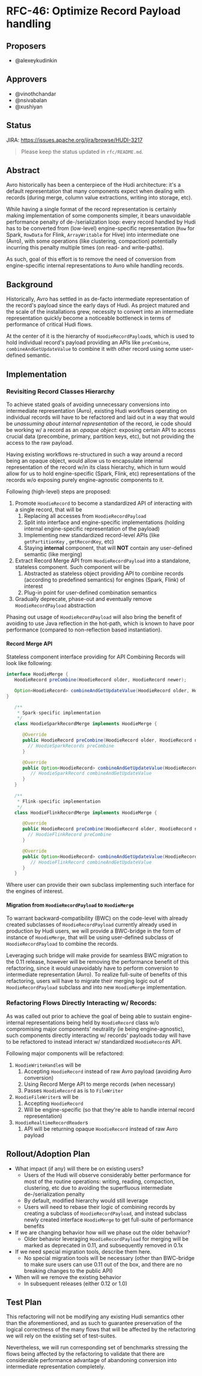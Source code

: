 <!--
  Licensed to the Apache Software Foundation (ASF) under one or more
  contributor license agreements.  See the NOTICE file distributed with
  this work for additional information regarding copyright ownership.
  The ASF licenses this file to You under the Apache License, Version 2.0
  (the "License"); you may not use this file except in compliance with
  the License.  You may obtain a copy of the License at

       http://www.apache.org/licenses/LICENSE-2.0

  Unless required by applicable law or agreed to in writing, software
  distributed under the License is distributed on an "AS IS" BASIS,
  WITHOUT WARRANTIES OR CONDITIONS OF ANY KIND, either express or implied.
  See the License for the specific language governing permissions and
  limitations under the License.
-->
# RFC-46: Optimize Record Payload handling

## Proposers

- @alexeykudinkin

## Approvers
 - @vinothchandar
 - @nsivabalan
 - @xushiyan

## Status

JIRA: https://issues.apache.org/jira/browse/HUDI-3217

> Please keep the status updated in `rfc/README.md`.

## Abstract

Avro historically has been a centerpiece of the Hudi architecture: it's a default representation that many components expect
when dealing with records (during merge, column value extractions, writing into storage, etc). 

While having a single format of the record representation is certainly making implementation of some components simpler, 
it bears unavoidable performance penalty of de-/serialization loop: every record handled by Hudi has to be converted
from (low-level) engine-specific representation (`Row` for Spark, `RowData` for Flink, `ArrayWritable` for Hive) into intermediate 
one (Avro), with some operations (like clustering, compaction) potentially incurring this penalty multiple times (on read- 
and write-paths). 

As such, goal of this effort is to remove the need of conversion from engine-specific internal representations to Avro 
while handling records. 

## Background

Historically, Avro has settled in as de-facto intermediate representation of the record's payload since the early days of Hudi.
As project matured and the scale of the installations grew, necessity to convert into an intermediate representation quickly 
become a noticeable bottleneck in terms of performance of critical Hudi flows. 

At the center of it is the hierarchy of `HoodieRecordPayload`s, which is used to hold individual record's payload 
providing an APIs like `preCombine`, `combineAndGetUpdateValue` to combine it with other record using some user-defined semantic. 

## Implementation

### Revisiting Record Classes Hierarchy

To achieve stated goals of avoiding unnecessary conversions into intermediate representation (Avro), existing Hudi workflows
operating on individual records will have to be refactored and laid out in a way that would be _unassuming about internal 
representation_ of the record, ie code should be working w/ a record as an _opaque object_: exposing certain API to access 
crucial data (precombine, primary, partition keys, etc), but not providing the access to the raw payload.

Having existing workflows re-structured in such a way around a record being an opaque object, would allow us to encapsulate 
internal representation of the record w/in its class hierarchy, which in turn would allow for us to hold engine-specific (Spark, Flink, etc)
representations of the records w/o exposing purely engine-agnostic components to it. 

Following (high-level) steps are proposed: 

1. Promote `HoodieRecord` to become a standardized API of interacting with a single record, that will be  
   1. Replacing all accesses from `HoodieRecordPayload`
   2. Split into interface and engine-specific implementations (holding internal engine-specific representation of the payload) 
   3. Implementing new standardized record-level APIs (like `getPartitionKey` , `getRecordKey`, etc)
   4. Staying **internal** component, that will **NOT** contain any user-defined semantic (like merging)
2. Extract Record Merge API from `HoodieRecordPayload` into a standalone, stateless component. Such component will be
   1. Abstracted as stateless object providing API to combine records (according to predefined semantics) for engines (Spark, Flink) of interest
   2. Plug-in point for user-defined combination semantics
3. Gradually deprecate, phase-out and eventually remove `HoodieRecordPayload` abstraction

Phasing out usage of `HoodieRecordPayload` will also bring the benefit of avoiding to use Java reflection in the hot-path, which
is known to have poor performance (compared to non-reflection based instantiation).

#### Record Merge API

Stateless component interface providing for API Combining Records will look like following:

```java
interface HoodieMerge {
   HoodieRecord preCombine(HoodieRecord older, HoodieRecord newer);

   Option<HoodieRecord> combineAndGetUpdateValue(HoodieRecord older, HoodieRecord newer, Schema schema, Properties props) throws IOException;
}

   /**
    * Spark-specific implementation 
    */
   class HoodieSparkRecordMerge implements HoodieMerge {

      @Override
      public HoodieRecord preCombine(HoodieRecord older, HoodieRecord newer) {
        // HoodieSparkRecords preCombine
      }

      @Override
      public Option<HoodieRecord> combineAndGetUpdateValue(HoodieRecord older, HoodieRecord newer, Schema schema, Properties props) {
         // HoodieSparkRecord combineAndGetUpdateValue
      }
   }
   
   /**
    * Flink-specific implementation 
    */
   class HoodieFlinkRecordMerge implements HoodieMerge {

      @Override
      public HoodieRecord preCombine(HoodieRecord older, HoodieRecord newer) {
        // HoodieFlinkRecord preCombine
      }

      @Override
      public Option<HoodieRecord> combineAndGetUpdateValue(HoodieRecord older, HoodieRecord newer, Schema schema, Properties props) {
         // HoodieFlinkRecord combineAndGetUpdateValue
      }
   }
```
Where user can provide their own subclass implementing such interface for the engines of interest.

#### Migration from `HoodieRecordPayload` to `HoodieMerge`

To warrant backward-compatibility (BWC) on the code-level with already created subclasses of `HoodieRecordPayload` currently
already used in production by Hudi users, we will provide a BWC-bridge in the form of instance of `HoodieMerge`, that will 
be using user-defined subclass of `HoodieRecordPayload` to combine the records.

Leveraging such bridge will make provide for seamless BWC migration to the 0.11 release, however will be removing the performance 
benefit of this refactoring, since it would unavoidably have to perform conversion to intermediate representation (Avro). To realize
full-suite of benefits of this refactoring, users will have to migrate their merging logic out of `HoodieRecordPayload` subclass and into
new `HoodieMerge` implementation.

### Refactoring Flows Directly Interacting w/ Records:

As was called out prior to achieve the goal of being able to sustain engine-internal representations being held by `HoodieRecord` 
class w/o compromising major components' neutrality (ie being engine-agnostic), such components directly interacting w/
records' payloads today will have to be refactored to instead interact w/ standardized `HoodieRecord`s API.

Following major components will be refactored:

1. `HoodieWriteHandle`s will be  
   1. Accepting `HoodieRecord` instead of raw Avro payload (avoiding Avro conversion)
   2. Using Record Merge API to merge records (when necessary) 
   3. Passes `HoodieRecord` as is to `FileWriter`
2. `HoodieFileWriter`s will be 
   1. Accepting `HoodieRecord`
   2. Will be engine-specific (so that they're able to handle internal record representation)
3. `HoodieRealtimeRecordReader`s 
   1. API will be returning opaque `HoodieRecord` instead of raw Avro payload


## Rollout/Adoption Plan

 - What impact (if any) will there be on existing users? 
   - Users of the Hudi will observe considerably better performance for most of the routine operations: writing, reading, compaction, clustering, etc due to avoiding the superfluous intermediate de-/serialization penalty
   - By default, modified hierarchy would still leverage 
   - Users will need to rebase their logic of combining records by creating a subclass of `HoodieRecordPayload`, and instead subclass newly created interface `HoodieMerge` to get full-suite of performance benefits 
 - If we are changing behavior how will we phase out the older behavior?
   - Older behavior leveraging `HoodieRecordPayload` for merging will be marked as deprecated in 0.11, and subsequently removed in 0.1x
 - If we need special migration tools, describe them here.
   - No special migration tools will be necessary (other than BWC-bridge to make sure users can use 0.11 out of the box, and there are no breaking changes to the public API)
 - When will we remove the existing behavior
   - In subsequent releases (either 0.12 or 1.0) 

## Test Plan

This refactoring will not be modifying any existing Hudi semantics other than the aforementioned, and as such to guarantee preservation of the 
logical correctness of the many flows that will be affected by the refactoring we will rely on the existing set of test-suites.

Nevertheless, we will run corresponding set of benchmarks stressing the flows being affected by the refactoring to validate
that there are considerable performance advantage of abandoning conversion into intermediate representation completely.
